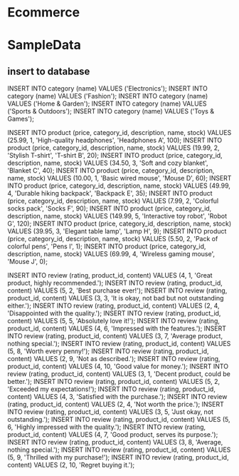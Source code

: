 # Ecommerce

# SampleData 
## insert to database

INSERT INTO category (name) VALUES ('Electronics');
INSERT INTO category (name) VALUES ('Fashion');
INSERT INTO category (name) VALUES ('Home & Garden');
INSERT INTO category (name) VALUES ('Sports & Outdoors');
INSERT INTO category (name) VALUES ('Toys & Games');

INSERT INTO product (price, category_id, description, name, stock) VALUES (25.99, 1, 'High-quality headphones', 'Headphones A', 100);
INSERT INTO product (price, category_id, description, name, stock) VALUES (19.99, 2, 'Stylish T-shirt', 'T-shirt B', 20);
INSERT INTO product (price, category_id, description, name, stock) VALUES (34.50, 3, 'Soft and cozy blanket', 'Blanket C', 40);
INSERT INTO product (price, category_id, description, name, stock) VALUES (10.00, 1, 'Basic wired mouse', 'Mouse D', 60);
INSERT INTO product (price, category_id, description, name, stock) VALUES (49.99, 4, 'Durable hiking backpack', 'Backpack E', 35);
INSERT INTO product (price, category_id, description, name, stock) VALUES (7.99, 2, 'Colorful socks pack', 'Socks F', 90);
INSERT INTO product (price, category_id, description, name, stock) VALUES (149.99, 5, 'Interactive toy robot', 'Robot G', 120);
INSERT INTO product (price, category_id, description, name, stock) VALUES (39.95, 3, 'Elegant table lamp', 'Lamp H', 9);
INSERT INTO product (price, category_id, description, name, stock) VALUES (5.50, 2, 'Pack of colorful pens', 'Pens I', 1);
INSERT INTO product (price, category_id, description, name, stock) VALUES (69.99, 4, 'Wireless gaming mouse', 'Mouse J', 0);

INSERT INTO review (rating, product_id, content) VALUES (4, 1, 'Great product, highly recommended.');
INSERT INTO review (rating, product_id, content) VALUES (5, 2, 'Best purchase ever!');
INSERT INTO review (rating, product_id, content) VALUES (3, 3, 'It is okay, not bad but not outstanding either.');
INSERT INTO review (rating, product_id, content) VALUES (2, 4, 'Disappointed with the quality.');
INSERT INTO review (rating, product_id, content) VALUES (5, 5, 'Absolutely love it!');
INSERT INTO review (rating, product_id, content) VALUES (4, 6, 'Impressed with the features.');
INSERT INTO review (rating, product_id, content) VALUES (3, 7, 'Average product, nothing special.');
INSERT INTO review (rating, product_id, content) VALUES (5, 8, 'Worth every penny!');
INSERT INTO review (rating, product_id, content) VALUES (2, 9, 'Not as described.');
INSERT INTO review (rating, product_id, content) VALUES (4, 10, 'Good value for money.');
INSERT INTO review (rating, product_id, content) VALUES (3, 1, 'Decent product, could be better.');
INSERT INTO review (rating, product_id, content) VALUES (5, 2, 'Exceeded my expectations!');
INSERT INTO review (rating, product_id, content) VALUES (4, 3, 'Satisfied with the purchase.');
INSERT INTO review (rating, product_id, content) VALUES (2, 4, 'Not worth the price.');
INSERT INTO review (rating, product_id, content) VALUES (3, 5, 'Just okay, not outstanding.');
INSERT INTO review (rating, product_id, content) VALUES (5, 6, 'Highly impressed with the quality.');
INSERT INTO review (rating, product_id, content) VALUES (4, 7, 'Good product, serves its purpose.');
INSERT INTO review (rating, product_id, content) VALUES (3, 8, 'Average, nothing special.');
INSERT INTO review (rating, product_id, content) VALUES (5, 9, 'Thrilled with my purchase!');
INSERT INTO review (rating, product_id, content) VALUES (2, 10, 'Regret buying it.');
